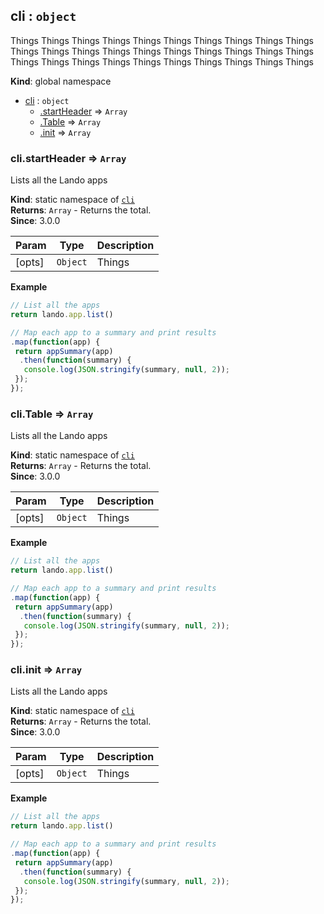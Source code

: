 <a name="cli"></a>

## cli : <code>object</code>
Things Things Things Things Things Things Things Things Things Things
Things Things Things Things Things Things
Things Things Things Things Things Things Things Things
Things Things Things Things Things Things

**Kind**: global namespace  

* [cli](#cli) : <code>object</code>
    * [.startHeader](#cli.startHeader) ⇒ <code>Array</code>
    * [.Table](#cli.Table) ⇒ <code>Array</code>
    * [.init](#cli.init) ⇒ <code>Array</code>

<a name="cli.startHeader"></a>

### cli.startHeader ⇒ <code>Array</code>
Lists all the Lando apps

**Kind**: static namespace of [<code>cli</code>](#cli)  
**Returns**: <code>Array</code> - Returns the total.  
**Since**: 3.0.0  

| Param | Type | Description |
| --- | --- | --- |
| [opts] | <code>Object</code> | Things |

**Example**  
```js
// List all the apps
return lando.app.list()

// Map each app to a summary and print results
.map(function(app) {
 return appSummary(app)
  .then(function(summary) {
   console.log(JSON.stringify(summary, null, 2));
 });
});
```
<a name="cli.Table"></a>

### cli.Table ⇒ <code>Array</code>
Lists all the Lando apps

**Kind**: static namespace of [<code>cli</code>](#cli)  
**Returns**: <code>Array</code> - Returns the total.  
**Since**: 3.0.0  

| Param | Type | Description |
| --- | --- | --- |
| [opts] | <code>Object</code> | Things |

**Example**  
```js
// List all the apps
return lando.app.list()

// Map each app to a summary and print results
.map(function(app) {
 return appSummary(app)
  .then(function(summary) {
   console.log(JSON.stringify(summary, null, 2));
 });
});
```
<a name="cli.init"></a>

### cli.init ⇒ <code>Array</code>
Lists all the Lando apps

**Kind**: static namespace of [<code>cli</code>](#cli)  
**Returns**: <code>Array</code> - Returns the total.  
**Since**: 3.0.0  

| Param | Type | Description |
| --- | --- | --- |
| [opts] | <code>Object</code> | Things |

**Example**  
```js
// List all the apps
return lando.app.list()

// Map each app to a summary and print results
.map(function(app) {
 return appSummary(app)
  .then(function(summary) {
   console.log(JSON.stringify(summary, null, 2));
 });
});
```
